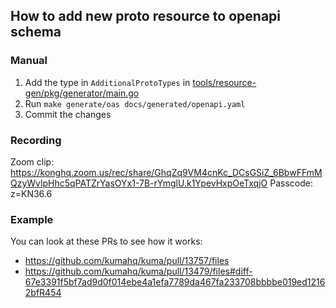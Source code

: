 ## How to add new proto resource to openapi schema

### Manual

1. Add the type in `AdditionalProtoTypes` in [tools/resource-gen/pkg/generator/main.go](https://github.com/kumahq/kuma/blob/e279bba108307837bbe966f032c5e95039759372/tools/resource-gen/pkg/generator/main.go#L462)
2. Run `make generate/oas docs/generated/openapi.yaml`
3. Commit the changes

### Recording

Zoom clip: https://konghq.zoom.us/rec/share/GhqZq9VM4cnKc_DCsGSiZ_6BbwFFmMQzyWvlpHhc5qPATZrYasOYx1-7B-rYmglU.k1YpevHxpOeTxqjO
Passcode: z=KN36.6

### Example

You can look at these PRs to see how it works:
- https://github.com/kumahq/kuma/pull/13757/files
- https://github.com/kumahq/kuma/pull/13479/files#diff-67e3391f5bf7ad9d0f014ebe4a1efa7789da467fa233708bbbbe019ed12162bfR454 
